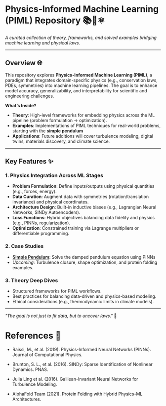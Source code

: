 
# Physics-Informed Machine Learning (PIML) Repository 📚🧠⚛️  
*A curated collection of theory, frameworks, and solved examples bridging machine learning and physical laws.*  

---

## Overview 🌐  
This repository explores **Physics-Informed Machine Learning (PIML)**, a paradigm that integrates domain-specific physics (e.g., conservation laws, PDEs, symmetries) into machine learning pipelines. The goal is to enhance model accuracy, generalizability, and interpretability for scientific and engineering challenges.  

**What’s Inside?**  
- **Theory**: High-level frameworks for embedding physics across the ML pipeline (problem formulation → optimization).  
- **Examples**: Implementations of PIML techniques for real-world problems, starting with the **simple pendulum** 
- **Applications**: Future additions will cover turbulence modeling, digital twins, materials discovery, and climate science.  

---

## Key Features ✨  
### 1. **Physics Integration Across ML Stages**  
- **Problem Formulation**: Define inputs/outputs using physical quantities (e.g., forces, energy).  
- **Data Curation**: Augment data with symmetries (rotation/translation invariance) and physical coordinates.  
- **Architecture Design**: Built-in inductive biases (e.g., Lagrangian Neural Networks, SINDy Autoencoders).  
- **Loss Functions**: Hybrid objectives balancing data fidelity and physics (e.g., PINNs, regularization).  
- **Optimization**: Constrained training via Lagrange multipliers or differentiable programming.  

### 2. **Case Studies**  
- **[Simple Pendulum](./examples/simple_pendulum)**: Solve the damped pendulum equation using PINNs
- *Upcoming*: Turbulence closure, shape optimization, and protein folding examples.  

### 3. **Theory Deep Dives**  
- Structured frameworks for PIML workflows.  
- Best practices for balancing data-driven and physics-based modeling.  
- Ethical considerations (e.g., thermodynamic limits in climate models).  

---

*"The goal is not just to fit data, but to uncover laws."* 🌌  

# References 📖
- Raissi, M., et al. (2019). Physics-Informed Neural Networks (PINNs). Journal of Computational Physics.

- Brunton, S. L., et al. (2016). SINDy: Sparse Identification of Nonlinear Dynamics. PNAS.

- Julia Ling et al. (2016). Galilean-Invariant Neural Networks for Turbulence Modeling.

- AlphaFold Team (2021). Protein Folding with Hybrid Physics-ML Architectures.